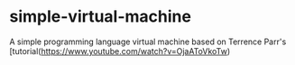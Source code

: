 # simple-virtual-machine
A simple programming language virtual machine based on Terrence Parr's [tutorial(https://www.youtube.com/watch?v=OjaAToVkoTw)
